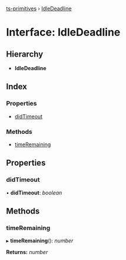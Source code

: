[ts-primitives](../README.md) › [IdleDeadline](idledeadline.md)

# Interface: IdleDeadline

## Hierarchy

* **IdleDeadline**

## Index

### Properties

* [didTimeout](idledeadline.md#didtimeout)

### Methods

* [timeRemaining](idledeadline.md#timeremaining)

## Properties

###  didTimeout

• **didTimeout**: *boolean*

## Methods

###  timeRemaining

▸ **timeRemaining**(): *number*

**Returns:** *number*
